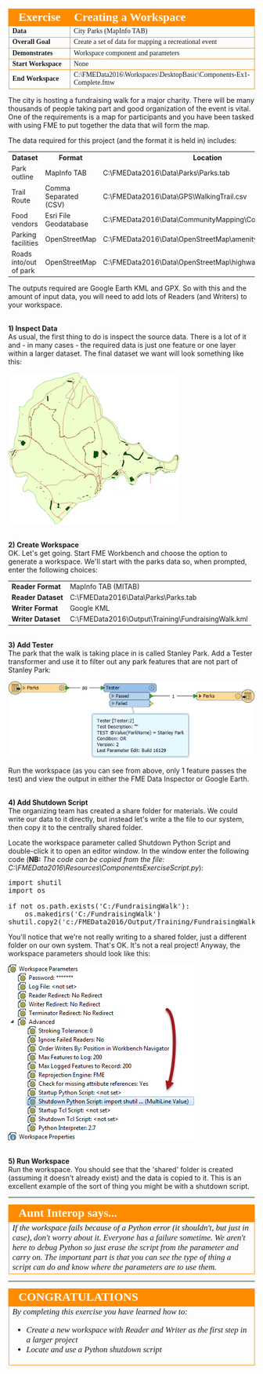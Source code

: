 <!--Exercise Section-->
<!--NB: In GitBook world we don't give a number to exercises-->

<table style="border-spacing: 0px;border-collapse: collapse;font-family:serif">
<tr>
<td width=25% style="vertical-align:middle;background-color:darkorange;border: 2px solid darkorange">
<i class="fa fa-cogs fa-lg fa-pull-left fa-fw" style="color:white;padding-right: 12px;vertical-align:text-top"></i>
<span style="color:white;font-size:x-large;font-weight: bold">Exercise</span>
</td>
<td style="border: 2px solid darkorange;background-color:darkorange;color:white">
<span style="color:white;font-size:x-large;font-weight: bold">Creating a Workspace</span>
</td>
</tr>

<tr>
<td style="border: 1px solid darkorange; font-weight: bold">Data</td>
<td style="border: 1px solid darkorange">City Parks (MapInfo TAB)</td>
</tr>

<tr>
<td style="border: 1px solid darkorange; font-weight: bold">Overall Goal</td>
<td style="border: 1px solid darkorange">Create a set of data for mapping a recreational event</td>
</tr>

<tr>
<td style="border: 1px solid darkorange; font-weight: bold">Demonstrates</td>
<td style="border: 1px solid darkorange">Workspace component and parameters</td>
</tr>

<tr>
<td style="border: 1px solid darkorange; font-weight: bold">Start Workspace</td>
<td style="border: 1px solid darkorange">None</td>
</tr>

<tr>
<td style="border: 1px solid darkorange; font-weight: bold">End Workspace</td>
<td style="border: 1px solid darkorange">C:\FMEData2016\Workspaces\DesktopBasic\Components-Ex1-Complete.fmw</td>
</tr>

</table>


The city is hosting a fundraising walk for a major charity. There will be many thousands of people taking part and good organization of the event is vital. One of the requirements is a map for participants and you have been tasked with using FME to put together the data that will form the map.  

The data required for this project (and the format it is held in) includes:

<table>
<tr><th>Dataset</th><th>Format</th><th>Location</th></tr>
<tr><td>Park outline</td><td>MapInfo TAB</td><td>C:\FMEData2016\Data\Parks\Parks.tab</td></tr>
<tr><td>Trail Route</td><td>Comma Separated (CSV)</td><td>C:\FMEData2016\Data\GPS\WalkingTrail.csv</td></tr>
<tr><td>Food vendors</td><td>Esri File Geodatabase</td><td>C:\FMEData2016\Data\CommunityMapping\CommunityMap.gdb</td></tr>
<tr><td>Parking facilities</td><td>OpenStreetMap</td><td>C:\FMEData2016\Data\OpenStreetMap\amenity.osm</td></tr>
<tr><td>Roads into/out of park</td><td>OpenStreetMap</td><td>C:\FMEData2016\Data\OpenStreetMap\highway.osm</td></tr>
</table>

The outputs required are Google Earth KML and GPX. So with this and the amount of input data, you will need to add lots of Readers (and Writers) to your workspace.


<br>**1) Inspect Data**
<br>As usual, the first thing to do is inspect the source data. There is a lot of it and - in many cases - the required data is just one feature or one layer within a larger dataset. The final dataset we want will look something like this:

![](./Images/Img4.66.Ex1.SourceData.png)


<br>**2) Create Workspace**
<br>OK. Let's get going. Start FME Workbench and choose the option to generate a workspace. We'll start with the parks data so, when prompted, enter the following choices:

<table style="border: 0px">

<tr>
<td style="font-weight: bold">Reader Format</td>
<td style="">MapInfo TAB (MITAB)</td>
</tr>

<tr>
<td style="font-weight: bold">Reader Dataset</td>
<td style="">C:\FMEData2016\Data\Parks\Parks.tab</td>
</tr>

<tr>
<td style="font-weight: bold">Writer Format</td>
<td style="">Google KML</td>
</tr>

<tr>
<td style="font-weight: bold">Writer Dataset</td>
<td style="">C:\FMEData2016\Output\Training\FundraisingWalk.kml</td>
</tr>

</table>


<br>**3) Add Tester**
<br>The park that the walk is taking place in is called Stanley Park. Add a Tester transformer and use it to filter out any park features that are not part of Stanley Park:

![](./Images/Img4.67.Ex1.StartingWorkspace.png)

Run the workspace (as you can see from above, only 1 feature passes the test) and view the output in either the FME Data Inspector or Google Earth.


<br>**4) Add Shutdown Script**
<br>The organizing team has created a share folder for materials. We could write our data to it directly, but instead let's write a the file to our system, then copy it to the centrally shared folder.

Locate the workspace parameter called Shutdown Python Script and double-click it to open an editor window. In the window enter the following code (**NB:** *The code can be copied from the file: C:\FMEData2016\Resources\ComponentsExerciseScript.py*):

<pre>import shutil
import os

if not os.path.exists('C:/FundraisingWalk'):
    os.makedirs('C:/FundraisingWalk')
shutil.copy2('c:/FMEData2016/Output/Training/FundraisingWalk.kml', 'C:/FundraisingWalk/FundraisingWalk.kml')
</pre>

You'll notice that we're not really writing to a shared folder, just a different folder on our own system. That's OK. It's not a real project! Anyway, the workspace parameters should look like this: 

![](./Images/Img4.68.Ex1.WorkspaceParametersShutdownScript.png)


<br>**5) Run Workspace**
<br>Run the workspace. You should see that the 'shared' folder is created (assuming it doesn't already exist) and the data is copied to it. This is an excellent example of the sort of thing you might be with a shutdown script. 

---

<!--Person X Says Section-->

<table style="border-spacing: 0px">
<tr>
<td style="vertical-align:middle;background-color:darkorange;border: 2px solid darkorange">
<i class="fa fa-quote-left fa-lg fa-pull-left fa-fw" style="color:white;padding-right: 12px;vertical-align:text-top"></i>
<span style="color:white;font-size:x-large;font-weight: bold;font-family:serif">Aunt Interop says...</span>
</td>
</tr>

<tr>
<td style="border: 1px solid darkorange">
<span style="font-family:serif; font-style:italic; font-size:larger">
If the workspace fails because of a Python error (it shouldn't, but just in case), don't worry about it. Everyone has a failure sometime. We aren't here to debug Python so just erase the script from the parameter and carry on. The important part is that you can see the type of thing a script can do and know where the parameters are to use them.
</span>
</td>
</tr>
</table>

---

<!--Exercise Congratulations Section--> 

<table style="border-spacing: 0px">
<tr>
<td style="vertical-align:middle;background-color:darkorange;border: 2px solid darkorange">
<i class="fa fa-thumbs-o-up fa-lg fa-pull-left fa-fw" style="color:white;padding-right: 12px;vertical-align:text-top"></i>
<span style="color:white;font-size:x-large;font-weight: bold;font-family:serif">CONGRATULATIONS</span>
</td>
</tr>

<tr>
<td style="border: 1px solid darkorange">
<span style="font-family:serif; font-style:italic; font-size:larger">
By completing this exercise you have learned how to:
<br>
<ul><li>Create a new workspace with Reader and Writer as the first step in a larger project</li>
<li>Locate and use a Python shutdown script</li></ul>
</span>
</td>
</tr>
</table>
